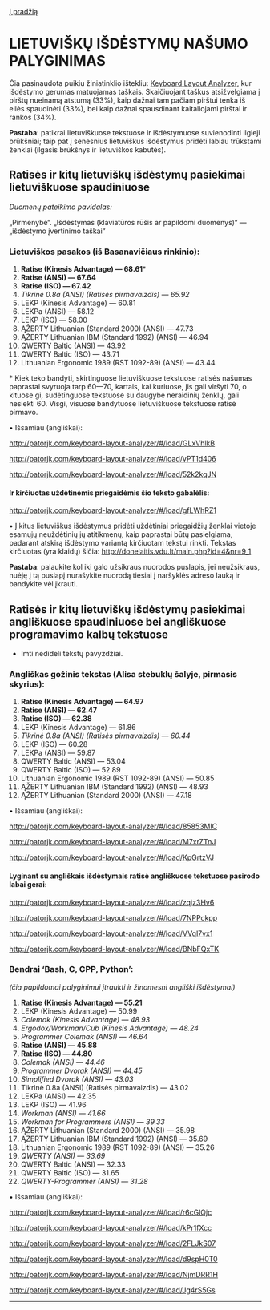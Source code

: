[Į pradžią](../README.md)


# LIETUVIŠKŲ IŠDĖSTYMŲ NAŠUMO PALYGINIMAS

Čia pasinaudota puikiu žiniatinklio ištekliu: [Keyboard Layout Analyzer](http://patorjk.com/keyboard-layout-analyzer/#/main), kur išdėstymo gerumas matuojamas taškais. Skaičiuojant taškus atsižvelgiama į pirštų nueinamą atstumą (33%), kaip dažnai tam pačiam pirštui tenka iš eilės spaudinėti (33%), bei kaip dažnai spausdinant kaitaliojami pirštai ir rankos (34%).

__Pastaba__: patikrai lietuviškuose tekstuose ir išdėstymuose suvienodinti ilgieji brūkšniai; taip pat į senesnius lietuviškus išdėstymus pridėti labiau trūkstami ženklai (ilgasis brūkšnys ir lietuviškos kabutės).


## Ratisės ir kitų lietuviškų išdėstymų pasiekimai lietuviškuose spaudiniuose

 _Duomenų pateikimo pavidalas:_

„Pirmenybė“. „Išdėstymas (klaviatūros rūšis ar papildomi duomenys)“ — „išdėstymo įvertinimo taškai“

### Lietuviškos pasakos (iš Basanavičiaus rinkinio):

1. __Ratise (Kinesis Advantage) — 68.61__*
2. __Ratise (ANSI) — 67.64__
3. __Ratise (ISO) — 67.42__
4. _Tikrinė 0.8a (ANSI) (Ratisės pirmavaizdis) — 65.92_
5. LEKP (Kinesis Advantage) — 60.81
6. LEKPa (ANSI) — 58.12
7. LEKP (ISO) — 58.00
8. ĄŽERTY Lithuanian (Standard 2000) (ANSI) — 47.73
9. ĄŽERTY Lithuanian IBM (Standard 1992) (ANSI) — 46.94
10. QWERTY Baltic (ANSI) — 43.92
11. QWERTY Baltic (ISO) — 43.71
12. Lithuanian Ergonomic 1989 (RST 1092-89) (ANSI) — 43.44

\* Kiek teko bandyti, skirtinguose lietuviškuose tekstuose ratisės našumas paprastai svyruoja tarp 60—70, kartais, kai kuriuose, jis gali viršyti 70, o kituose gi, sudėtinguose tekstuose su daugybe neraidinių ženklų, gali nesiekti 60. Visgi, visuose bandytuose lietuviškuose tekstuose ratisė pirmavo.


• Išsamiau (angliškai):

http://patorjk.com/keyboard-layout-analyzer/#/load/GLxVhlkB

http://patorjk.com/keyboard-layout-analyzer/#/load/vPT1d406

http://patorjk.com/keyboard-layout-analyzer/#/load/52k2kqJN


#### Ir kirčiuotas uždėtinėmis priegaidėmis šio teksto gabalėlis:

http://patorjk.com/keyboard-layout-analyzer/#/load/gfLWhRZ1

• Į kitus lietuviškus išdėstymus pridėti uždėtiniai priegaidžių ženklai vietoje esamųjų neuždėtinių jų atitikmenų, kaip paprastai būtų pasielgiama, padarant atskirą išdėstymo variantą kirčiuotam tekstui rinkti. Tekstas kirčiuotas (yra klaidų) šičia: http://donelaitis.vdu.lt/main.php?id=4&nr=9_1

__Pastaba__: palaukite kol iki galo užsikraus nuorodos puslapis, jei neužsikraus, nuėję į tą puslapį nurašykite nuorodą tiesiai į naršyklės adreso lauką ir bandykite vėl įkrauti.


## Ratisės ir kitų lietuviškų išdėstymų pasiekimai angliškuose spaudiniuose bei angliškuose programavimo kalbų tekstuose

+ Imti nedideli tekstų pavyzdžiai.

### Angliškas gožinis tekstas (Alisa stebuklų šalyje, pirmasis skyrius):

1. __Ratise (Kinesis Advantage) — 64.97__
2. __Ratise (ANSI) — 62.47__
3. __Ratise (ISO) — 62.38__
4. LEKP (Kinesis Advantage) — 61.86
5. _Tikrinė 0.8a (ANSI) (Ratisės pirmavaizdis) — 60.44_
6. LEKP (ISO) — 60.28
7. LEKPa (ANSI) — 59.87
8. QWERTY Baltic (ANSI) — 53.04
9. QWERTY Baltic (ISO) — 52.89
10. Lithuanian Ergonomic 1989 (RST 1092-89) (ANSI) — 50.85
11. ĄŽERTY Lithuanian IBM (Standard 1992) (ANSI) — 48.93
12. ĄŽERTY Lithuanian (Standard 2000) (ANSI) — 47.18


• Išsamiau (angliškai):

http://patorjk.com/keyboard-layout-analyzer/#/load/85853MlC

http://patorjk.com/keyboard-layout-analyzer/#/load/M7xrZTnJ

http://patorjk.com/keyboard-layout-analyzer/#/load/KpGrtzVJ

#### Lyginant su angliškais išdėstymais ratisė angliškuose tekstuose pasirodo labai gerai:

http://patorjk.com/keyboard-layout-analyzer/#/load/zqjz3Hv6

http://patorjk.com/keyboard-layout-analyzer/#/load/7NPPckpp

http://patorjk.com/keyboard-layout-analyzer/#/load/VVql7vx1

http://patorjk.com/keyboard-layout-analyzer/#/load/BNbFQxTK


### Bendrai ‘Bash, C, CPP, Python’:

_(čia papildomai palyginimui įtraukti ir žinomesni angliški išdėstymai)_

1. __Ratise (Kinesis Advantage) — 55.21__
2. LEKP (Kinesis Advantage) — 50.99
3. _Colemak (Kinesis Advantage) — 48.93_
4. _Ergodox/Workman/Cub  (Kinesis Advantage) — 48.24_
5. _Programmer Colemak (ANSI) — 46.64_
6. __Ratise (ANSI) — 45.88__
7. __Ratise (ISO) — 44.80__
8. _Colemak (ANSI) — 44.46_
9. _Programmer Dvorak (ANSI) — 44.45_
10. _Simplified Dvorak (ANSI) — 43.03_
11. Tikrinė 0.8a (ANSI) (Ratisės pirmavaizdis) — 43.02
12. LEKPa (ANSI) — 42.35
13. LEKP (ISO) — 41.96
14. _Workman (ANSI) — 41.66_
15. _Workman for Programmers (ANSI) — 39.33_
16. ĄŽERTY Lithuanian (Standard 2000) (ANSI) — 35.98
17. ĄŽERTY Lithuanian IBM (Standard 1992) (ANSI) — 35.69
18. Lithuanian Ergonomic 1989 (RST 1092-89) (ANSI) — 35.26
19. _QWERTY (ANSI) — 33.69_
20. QWERTY Baltic (ANSI) — 32.33
21. QWERTY Baltic (ISO) — 31.65
22. _QWERTY-Programmer (ANSI) — 31.28_


• Išsamiau (angliškai):

http://patorjk.com/keyboard-layout-analyzer/#/load/r6cGlQjc

http://patorjk.com/keyboard-layout-analyzer/#/load/kPr1fXcc

http://patorjk.com/keyboard-layout-analyzer/#/load/2FLJkS07

http://patorjk.com/keyboard-layout-analyzer/#/load/d9spH0T0

http://patorjk.com/keyboard-layout-analyzer/#/load/NjmDRR1H

http://patorjk.com/keyboard-layout-analyzer/#/load/Jg4rS5Gs


------------------------------
